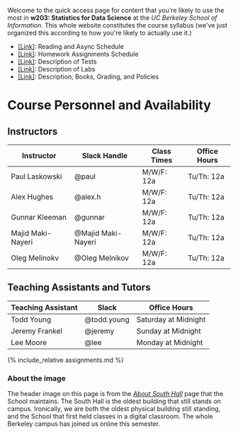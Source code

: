 Welcome to the quick access page for content that you're likely to use the most in **w203: Statistics for Data Science** at the *UC Berkeley School of Information*. This whole website constitutes the course syllabus (we've just organized this according to how you're likely to actually use it.)

- [[Link]](./schedule.md): Reading and Async Schedule
- [[Link]](./assignments.md): Homework Assignments Schedule 
- [[Link]](./tests/index.md): Description of Tests 
- [[Link]](./labs/labs.md): Description of Labs 
- [[Link]](./syllabus.md): Description, Books, Grading, and Policies

# Course Personnel and Availability 
## Instructors 

| Instructor        | Slack Handle       | Class Times | Office Hours |
|-------------------|--------------------|-------------|--------------|
| Paul Laskowski    | @paul              | M/W/F: 12a  | Tu/Th: 12a   |
| Alex Hughes       | @alex.h            | M/W/F: 12a  | Tu/Th: 12a   |
| Gunnar Kleeman    | @gunnar            | M/W/F: 12a  | Tu/Th: 12a   |
| Majid Maki-Nayeri | @Majid Maki-Nayeri | M/W/F: 12a  | Tu/Th: 12a   |
| Oleg Melinokv     | @Oleg Melnikov     | M/W/F: 12a  | Tu/Th: 12a   |

## Teaching Assistants and Tutors 

| Teaching Assistant | Slack       | Office Hours         |
|--------------------|-------------|----------------------|
| Todd Young         | @todd.young | Saturday at Midnight |
| Jeremy Frankel     | @jeremy     | Sunday at Midnight   |
| Lee Moore          | @lee        | Monday at Midnight   |


{% include_relative assignments.md %}

### About the image 
The header image on this page is from the [*About South Hall*](https://www.ischool.berkeley.edu/about/southhall) page that the School maintains. The South Hall is the oldest building that still stands on campus. Ironically, we are both the oldest physical building still standing, and the School that first held classes in a digital classroom. The whole Berkeley campus has joined us online this semester. 